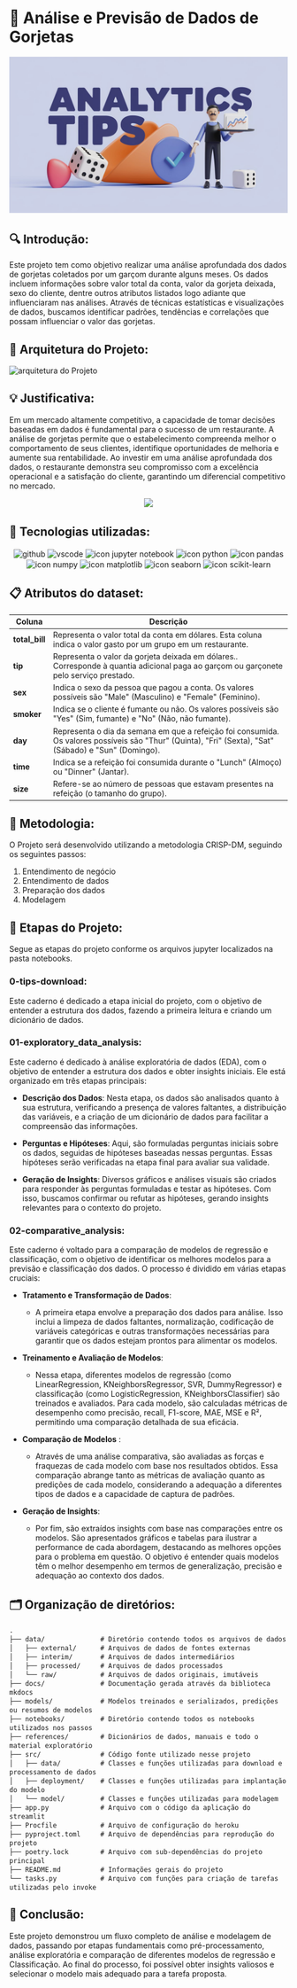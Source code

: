 # 💸 Análise e Previsão de Dados de Gorjetas

![arquitetura do Projeto](data/raw/logo_tips.jpeg)

## 🔍 Introdução:

Este projeto tem como objetivo realizar uma análise aprofundada dos dados de gorjetas coletados por um garçom durante alguns meses. Os dados incluem informações sobre valor total da conta, valor da gorjeta deixada, sexo do cliente, dentre outros atributos listados logo adiante que influenciaram nas análises. Através de técnicas estatísticas e visualizações de dados, buscamos identificar padrões, tendências e correlações que possam influenciar o valor das gorjetas.

## 📜 Arquitetura do Projeto:

![arquitetura do Projeto](data/raw/arquiteturaprojeto.gif)

## 💡 Justificativa:

Em um mercado altamente competitivo, a capacidade de tomar decisões baseadas em dados é fundamental para o sucesso de um restaurante. A análise de gorjetas permite que o estabelecimento compreenda melhor o comportamento de seus clientes, identifique oportunidades de melhoria e aumente sua rentabilidade. Ao investir em uma análise aprofundada dos dados, o restaurante demonstra seu compromisso com a excelência operacional e a satisfação do cliente, garantindo um diferencial competitivo no mercado.


<p align="center">
    <img src = "https://media1.giphy.com/media/v1.Y2lkPTc5MGI3NjExeHU4MnI3YnU4Z3B0aW91c2tzb3hqYjA1dDRydjhoem41YTZyYXdxeCZlcD12MV9pbnRlcm5hbF9naWZfYnlfaWQmY3Q9Zw/Rk8CZk8M7UHzG/giphy.webp" />
</p>

## 📱 Tecnologias utilizadas:

<div align="center" style="display: inline_block">
<img align="center" alt="github" src="https://img.shields.io/badge/GitHub-181717?style=for-the-badge&logo=github&logoColor=white" />
<img align="center" alt="vscode" src="https://img.shields.io/badge/Visual_Studio_Code-0078D4?style=for-the-badge&logo=visual%20studio%20code&logoColor=white" /> 
<img align="center" src="https://img.shields.io/badge/Jupyter_Notebook-F37626?style=for-the-badge&logo=jupyter&logoColor=white" alt="icon jupyter notebook">
<img align="center" src="https://img.shields.io/badge/Python-133DAB?style=for-the-badge&logo=python&logoColor=y1CC0C0" alt="icon python" >
    <img align="center" src="https://img.shields.io/badge/Pandas-150458?style=for-the-badge&logo=pandas&logoColor=white" alt="icon pandas">
<img align="center" src="https://img.shields.io/badge/NumPy-013243?style=for-the-badge&logo=numpy&logoColor=white" alt="icon numpy">
<img align="center" src="https://img.shields.io/badge/Matplotlib-0B2C4A?style=for-the-badge&logo=python&logoColor=white" alt="icon matplotlib">
<img align="center" src="https://img.shields.io/badge/Seaborn-4C4C4C?style=for-the-badge&logo=python&logoColor=white" alt="icon seaborn">
<img align="center" src="https://img.shields.io/badge/Scikit--learn-F7931E?style=for-the-badge&logo=scikit-learn&logoColor=white" alt="icon scikit-learn">

    
</div>

## 📋 Atributos do dataset:

| Coluna                  | Descrição                                                                 | 
|------------------------|--------------------------------------------------------------------------|
| **total_bill**        | Representa o valor total da conta em dólares. Esta coluna indica o valor gasto por um grupo em um restaurante.                               | 
| **tip**                |  Representa o valor da gorjeta deixada em dólares.. Corresponde à quantia adicional paga ao garçom ou garçonete pelo serviço prestado.                                       |   
| **sex**                |  Indica o sexo da pessoa que pagou a conta. Os valores possíveis são "Male" (Masculino) e "Female" (Feminino).                                         |  
| **smoker**                | Indica se o cliente é fumante ou não. Os valores possíveis são "Yes" (Sim, fumante) e "No" (Não, não fumante).                                         |
| **day**                |   Representa o dia da semana em que a refeição foi consumida. Os valores possíveis são "Thur" (Quinta), "Fri" (Sexta), "Sat" (Sábado) e "Sun" (Domingo).                                         |
| **time**                | Indica se a refeição foi consumida durante o "Lunch" (Almoço) ou "Dinner" (Jantar).                                       |  
| **size**                |  Refere-se ao número de pessoas que estavam presentes na refeição (o tamanho do grupo).                                     |  

## 🏫 Metodologia:

O Projeto será desenvolvido utilizando a metodologia CRISP-DM, seguindo os seguintes passos:

1. Entendimento de negócio
2. Entendimento de dados
3. Preparação dos dados
4. Modelagem

## 📑 Etapas do Projeto:

Segue as etapas do projeto conforme os arquivos jupyter localizados na pasta notebooks.

### **0-tips-download**:

Este caderno é dedicado a etapa inicial do projeto, com o objetivo de entender a estrutura dos dados, fazendo a primeira leitura e criando um dicionário de dados. 

### **01-exploratory_data_analysis**:

Este caderno é dedicado à análise exploratória de dados (EDA), com o objetivo de entender a estrutura dos dados e obter insights iniciais. Ele está organizado em três etapas principais:

* **Descrição dos Dados**:
Nesta etapa, os dados são analisados quanto à sua estrutura, verificando a presença de valores faltantes, a distribuição das variáveis, e a criação de um dicionário de dados para facilitar a compreensão das informações.

* **Perguntas e Hipóteses**:
Aqui, são formuladas perguntas iniciais sobre os dados, seguidas de hipóteses baseadas nessas perguntas. Essas hipóteses serão verificadas na etapa final para avaliar sua validade.

* **Geração de Insights**:
Diversos gráficos e análises visuais são criados para responder às perguntas formuladas e testar as hipóteses. Com isso, buscamos confirmar ou refutar as hipóteses, gerando insights relevantes para o contexto do projeto.

### **02-comparative_analysis**:
Este caderno é voltado para a comparação de modelos de regressão e classificação, com o objetivo de identificar os melhores modelos para a previsão e classificação dos dados. O processo é dividido em várias etapas cruciais:

* **Tratamento e Transformação de Dados**:
    * A primeira etapa envolve a preparação dos dados para análise. Isso inclui a limpeza de dados faltantes, normalização, codificação de variáveis categóricas e outras transformações necessárias para garantir que os dados estejam prontos para alimentar os modelos.

* **Treinamento e Avaliação de Modelos**:
    * Nessa etapa, diferentes modelos de regressão (como LinearRegression, KNeighborsRegressor, SVR, DummyRegressor) e classificação (como LogisticRegression, KNeighborsClassifier) são treinados e avaliados. Para cada modelo, são calculadas métricas de desempenho como precisão, recall, F1-score, MAE, MSE e R², permitindo uma comparação detalhada de sua eficácia.

* **Comparação de Modelos** :
    * Através de uma análise comparativa, são avaliadas as forças e fraquezas de cada modelo com base nos resultados obtidos. Essa comparação abrange tanto as métricas de avaliação quanto as predições de cada modelo, considerando a adequação a diferentes tipos de dados e a capacidade de captura de padrões.

* **Geração de Insights**:
    * Por fim, são extraídos insights com base nas comparações entre os modelos. São apresentados gráficos e tabelas para ilustrar a performance de cada abordagem, destacando as melhores opções para o problema em questão. O objetivo é entender quais modelos têm o melhor desempenho em termos de generalização, precisão e adequação ao contexto dos dados.


## 🗂️ Organização de diretórios:


```
.
├── data/              # Diretório contendo todos os arquivos de dados
│   ├── external/      # Arquivos de dados de fontes externas
│   ├── interim/       # Arquivos de dados intermediários
│   ├── processed/     # Arquivos de dados processados
│   └── raw/           # Arquivos de dados originais, imutáveis
├── docs/              # Documentação gerada através da biblioteca mkdocs
├── models/            # Modelos treinados e serializados, predições ou resumos de modelos
├── notebooks/         # Diretório contendo todos os notebooks utilizados nos passos
├── references/        # Dicionários de dados, manuais e todo o material exploratório
├── src/               # Código fonte utilizado nesse projeto
│   ├── data/          # Classes e funções utilizadas para download e processamento de dados
│   ├── deployment/    # Classes e funções utilizadas para implantação do modelo
│   └── model/         # Classes e funções utilizadas para modelagem
├── app.py             # Arquivo com o código da aplicação do streamlit
├── Procfile           # Arquivo de configuração do heroku
├── pyproject.toml     # Arquivo de dependências para reprodução do projeto
├── poetry.lock        # Arquivo com sub-dependências do projeto principal
├── README.md          # Informações gerais do projeto
└── tasks.py           # Arquivo com funções para criação de tarefas utilizadas pelo invoke

```

## 💯 Conclusão:

Este projeto demonstrou um fluxo completo de análise e modelagem de dados, passando por etapas fundamentais como pré-processamento, análise exploratória e comparação de diferentes modelos de regressão e Classificação. Ao final do processo, foi possível obter insights valiosos e selecionar o modelo mais adequado para a tarefa proposta.
